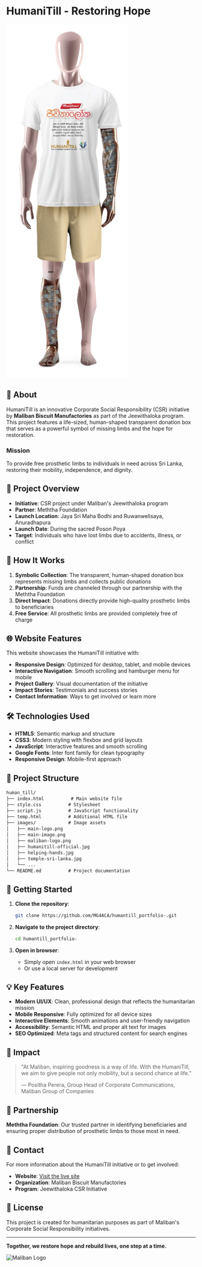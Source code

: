 # HumaniTill - Restoring Hope

![HumaniTill Project](images/main-image.png)

## 🌟 About

HumaniTill is an innovative Corporate Social Responsibility (CSR) initiative by **Maliban Biscuit Manufactories** as part of the Jeewithaloka program. This project features a life-sized, human-shaped transparent donation box that serves as a powerful symbol of missing limbs and the hope for restoration.

### Mission
To provide free prosthetic limbs to individuals in need across Sri Lanka, restoring their mobility, independence, and dignity.

## 🎯 Project Overview

- **Initiative**: CSR project under Maliban's Jeewithaloka program
- **Partner**: Meththa Foundation
- **Launch Location**: Jaya Sri Maha Bodhi and Ruwanwelisaya, Anuradhapura
- **Launch Date**: During the sacred Poson Poya
- **Target**: Individuals who have lost limbs due to accidents, illness, or conflict

## 🤝 How It Works

1. **Symbolic Collection**: The transparent, human-shaped donation box represents missing limbs and collects public donations
2. **Partnership**: Funds are channeled through our partnership with the Meththa Foundation
3. **Direct Impact**: Donations directly provide high-quality prosthetic limbs to beneficiaries
4. **Free Service**: All prosthetic limbs are provided completely free of charge

## 🌐 Website Features

This website showcases the HumaniTill initiative with:

- **Responsive Design**: Optimized for desktop, tablet, and mobile devices
- **Interactive Navigation**: Smooth scrolling and hamburger menu for mobile
- **Project Gallery**: Visual documentation of the initiative
- **Impact Stories**: Testimonials and success stories
- **Contact Information**: Ways to get involved or learn more

## 🛠️ Technologies Used

- **HTML5**: Semantic markup and structure
- **CSS3**: Modern styling with flexbox and grid layouts
- **JavaScript**: Interactive features and smooth scrolling
- **Google Fonts**: Inter font family for clean typography
- **Responsive Design**: Mobile-first approach

## 📁 Project Structure

```
human_till/
├── index.html          # Main website file
├── style.css          # Stylesheet
├── script.js          # JavaScript functionality
├── temp.html          # Additional HTML file
├── images/            # Image assets
│   ├── main-logo.png
│   ├── main-image.png
│   ├── maliban-logo.png
│   ├── humanitill-official.jpg
│   ├── helping-hands.jpg
│   ├── temple-sri-lanka.jpg
│   └── ...
└── README.md          # Project documentation
```

## 🚀 Getting Started

1. **Clone the repository**:
   ```bash
   git clone https://github.com/MG4ACA/humantill_portfolio-.git
   ```

2. **Navigate to the project directory**:
   ```bash
   cd humantill_portfolio-
   ```

3. **Open in browser**:
   - Simply open `index.html` in your web browser
   - Or use a local server for development

## 💡 Key Features

- **Modern UI/UX**: Clean, professional design that reflects the humanitarian mission
- **Mobile Responsive**: Fully optimized for all device sizes
- **Interactive Elements**: Smooth animations and user-friendly navigation
- **Accessibility**: Semantic HTML and proper alt text for images
- **SEO Optimized**: Meta tags and structured content for search engines

## 🌟 Impact

> "At Maliban, inspiring goodness is a way of life. With the HumaniTill, we aim to give people not only mobility, but a second chance at life."
> 
> — Positha Perera, Group Head of Corporate Communications, Maliban Group of Companies

## 🤝 Partnership

**Meththa Foundation**: Our trusted partner in identifying beneficiaries and ensuring proper distribution of prosthetic limbs to those most in need.

## 📧 Contact

For more information about the HumaniTill initiative or to get involved:

- **Website**: [Visit the live site](https://mg4aca.github.io/humantill_portfolio-/)
- **Organization**: Maliban Biscuit Manufactories
- **Program**: Jeewithaloka CSR Initiative

## 📄 License

This project is created for humanitarian purposes as part of Maliban's Corporate Social Responsibility initiatives.

---

**Together, we restore hope and rebuild lives, one step at a time.**

![Maliban Logo](images/maliban-logo.png)
